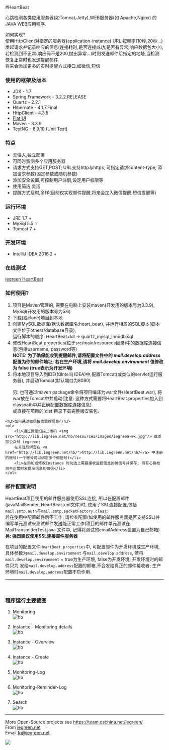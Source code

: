 #HeartBeat
<div>
    <p>   
     心跳检测各类应用服务器(如Tomcat,Jetty),WEB服务器(如 Apache,Nginx) 的JAVA WEB应用程序.
    </p>
    <p>
     如何实现?
     <br/>
     使用HttpClient对指定的服务器(application-instance) URL 按频率(10秒,20秒...) 发起请求并记录响应的信息(连接耗时,是否连接成功,是否有异常,响应数据包大小),
     若检测到不正常(响应码不是200,抛出异常...)时则发送邮件给指定的地址,当检测恢复正常时也发送提醒邮件.
     <br/>
     将来会添加更多的实时提醒方式接口,如微信,短信
    </p>
</div>

<div>
    <h3>使用的框架及版本</h3>
    <ul>
        <li>JDK - 1.7</li>
        <li>Spring Framework - 3.2.2.RELEASE</li>
        <li>Quartz - 2.2.1</li>
        <li>Hibernate - 4.1.7.Final</li>
        <li>HttpClient - 4.3.5</li>
        <li><a href="http://www.bootcss.com/p/flat-ui/">Flat UI</a></li>
        <li>Maven - 3.3.9</li>
        <li>TestNG - 6.9.10 (Unit Test)</li>
    </ul>
</div>

<div>
    <h3>特点</h3>
    <ul>
        <li>无侵入,独立部署</li>
        <li>可同时监测多个应用服务器</li>
        <li>请求方式支持GET,POST; URL支持http与https, 可指定请求content-type, 添加请求参数(固定参数或随机参数)</li>
        <li>添加安全设置,可控制用户注册,设定用户权限等</li>
        <li>使用简洁,灵活</li>
        <li>提醒方式及时,多样(目前仅实现邮件提醒,将来会加入微信提醒,短信提醒等)</li>
    </ul>
</div>

<div>
    <h3>运行环境</h3>
    <ul>
        <li>JRE 1.7 +</li>
        <li>MySql 5.5 +</li>
        <li>Tomcat 7 +</li>
    </ul>
</div>

<div>
    <h3>开发环境</h3>
    <ul>
        <li>IntelliJ IDEA 2016.2 +</li>
    </ul>
</div>

<div>
    <h3>在线测试</h3>
    <a href="http://lib.iegreen.net/hb/">iegreen HeartBeat</a>
</div>

<div>
    <h3>如何使用?</h3>
    <ol>
        <li>项目是Maven管理的, 需要在电脑上安装maven(开发用的版本号为3.3.9), MySql(开发用的版本号为5.6)</li>
        <li>下载(或clone)项目到本地</li>
        <li>
            创建MySQL数据库(默认数据库名:heart_beat), 并运行相应的SQL脚本(脚本文件位于others/database目录),
            <br/>
            运行脚本的顺序: HeartBeat.ddl -> quartz_mysql_innodb.sql
        </li>
        <li>
            修改HeartBeat.properties(位于src/main/resources目录)中的数据库连接信息(包括username, password等)
            <br/>
            <strong>NOTE: 为了确保能收到提醒邮件,请将配置文件中的 <em>mail.develop.address</em> 配置为你的邮件地址;
            若在生产环境,请将 <em>mail.develop.environment</em> 值修改为 false (true表示为开发环境)</strong>
        </li>
        <li>
            将本地项目导入到IDE(如Intellij IDEA)中,配置Tomcat(或类似的servlet运行服务器), 并启动Tomcat(默认端口为8080)
            <br/>
            <br/>
               另: 也可通过maven package命令将项目编译为war文件(HeartBeat.war),
                     将war放在Tomcat中并启动(注意: 这种方式需要将HeartBeat.properties加入到classpath中并正确配置数据库连接信息).
                     <br/>
                     或直接在项目的'dist'目录下载完整版安装包.
        </li>
    </ol>

    <h3>如何通过微信接收监控信息</h3>
    <ol>
        <li>通过微信扫描二维码 <img src="http://lib.iegreen.net/hb/resources/images/iegreen-wx.jpg"/> 或添加公众号 iegreen;
        在关注后绑定在 <a href="http://lib.iegreen.net/hb/">http://lib.iegreen.net/hb/</a> 中注册的账号(一个账号可以绑定多个微信号)</li>
        <li>在添加或修改Instance 时勾选上需要接收监控信息的微信号并保存; 待有心跳检测不正常时发提示信息到微信</li>
    </ol>

</div>



<div>
    <h3>邮件配置说明</h3>
    <p>
        HeartBeat项目使用的邮件服务器使用SSL连接, 所以在配置邮件(javaMailSender, HeartBeat.xml文件)时, 使用了SSL连接配置,包括<code>mail.smtp.auth</code>与<code>mail.smtp.socketFactory.class</code>;
        <br/>
        若在使用中配置邮件后不工作, 请检查配置(如使用的邮件服务器是否支持SSL)并编写单元测试来测试邮件发送能正常工作(项目的邮件单元测试在 MailTransmitterTest.java 文件中,
        记得将测试的emailAddress设置为自己邮箱).
        <br/>
        <strong>另:  强烈建议使用SSL连接邮件服务器</strong>
    </p>
    <p>
        在项目的配置文件<code>HeartBeat.properties</code>中, 可配置邮件为开发环境或生产环境,具体参数为<code>mail.develop.environment</code>
        与<code>mail.develop.address</code>, 若将<code>mail.develop.environment</code> = true为生产环境, false为开发环境; 开发环境时的邮件只为
        发给<code>mail.develop.address</code>配置的邮箱,不会发给真正的邮件接收者; 生产环境时<code>mail.develop.address</code>配置不启作用.
    </p>
</div>


<hr/>
<br/>


<div>
    <h3>程序运行主要截图</h3>
    <ol>
        <li>
            <p>
                Monitoring
                <br/>
                <img src="http://andaily.qiniudn.com/hbmonitoring_0.3.png" alt="hb"/>
                <br/>
            </p>
        </li>
        <li>
            <p>
                Instance - Monitoring details
                <br/>
                <img src="http://andaily.qiniudn.com/hbmonitoring-details_0.3.png" alt="hb"/>
                <br/>
            </p>
        </li>
        <li>
            <p>
                Instance - Overview
                <br/>
                <img src="http://andaily.qiniudn.com/hbinstances_0.3.png" alt="hb"/>
                <br/>
            </p>
        </li>
        <li>
            <p>
                Instance - Create
                <br/>
                <img src="http://andaily.qiniudn.com/hbnew-instance_0.3.png" alt="hb"/>
                <br/>
            </p>
        </li>
        <li>
            <p>
                Monitoring-Log
                <br/>
                <img src="http://andaily.qiniudn.com/hbhb-log_0.3.png" alt="hb"/>
                <br/>
            </p>
        </li>
        <li>
            <p>
                Monitoring-Reminder-Log
                <br/>
                <img src="http://andaily.qiniudn.com/hbreminder-log_0.3.png" alt="hb"/>
                <br/>
            </p>
        </li>
        <li>
            <p>
                Search
                <br/>
                <img src="http://andaily.qiniudn.com/hbsearch_0.3.png" alt="hb"/>
                <br/>
            </p>
        </li>
    </ol>
</div>


<hr/>
<div>
    More Open-Source projects see <a href="https://team.oschina.net/iegreen/">https://team.oschina.net/iegreen/</a>
    <br/>
    From <a href="http://iegreen.net">iegreen.net</a>
    <br/>
    Email <a href="mailto:fq@iegreen.net">fq@iegreen.net</a>
</div>
<p>
    <img src="http://lib.iegreen.net/hb/resources/images/iegreen-wx.jpg"/>
</p>
